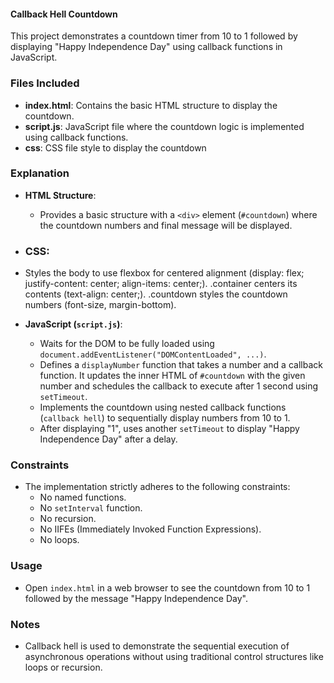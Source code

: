 #### Callback Hell Countdown

This project demonstrates a countdown timer from 10 to 1 followed by displaying "Happy Independence Day" using callback functions in JavaScript.

### Files Included

- **index.html**: Contains the basic HTML structure to display the countdown.
- **script.js**: JavaScript file where the countdown logic is implemented using callback functions.
- **css**: CSS file style to display the countdown

### Explanation

- **HTML Structure**: 
  - Provides a basic structure with a `<div>` element (`#countdown`) where the countdown numbers and final message will be displayed.

- ### CSS:

 - Styles the body to use flexbox for centered alignment (display: flex; justify-content: center; align-items: center;).
.container centers its contents (text-align: center;).
.countdown styles the countdown numbers (font-size, margin-bottom).


- **JavaScript (`script.js`)**:
  - Waits for the DOM to be fully loaded using `document.addEventListener("DOMContentLoaded", ...)`.
  - Defines a `displayNumber` function that takes a number and a callback function. It updates the inner HTML of `#countdown` with the given number and schedules the callback to execute after 1 second using `setTimeout`.
  - Implements the countdown using nested callback functions (`callback hell`) to sequentially display numbers from 10 to 1.
  - After displaying "1", uses another `setTimeout` to display "Happy Independence Day" after a delay.

### Constraints

- The implementation strictly adheres to the following constraints:
  - No named functions.
  - No `setInterval` function.
  - No recursion.
  - No IIFEs (Immediately Invoked Function Expressions).
  - No loops.

### Usage

- Open `index.html` in a web browser to see the countdown from 10 to 1 followed by the message "Happy Independence Day".

### Notes

- Callback hell is used to demonstrate the sequential execution of asynchronous operations without using traditional control structures like loops or recursion.

